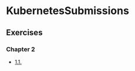 # KubernetesSubmissions

## Exercises

### Chapter 2

- [1.1.](https://github.com/danon360/KubernetesSubmissions/tree/1.1/log_output)
